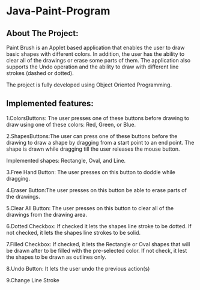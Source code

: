 # Java-Paint-Program
## About The Project:

Paint Brush is an Applet based application that enables the user to draw basic shapes with different colors. In addition, the user has the ability to clear all of the drawings or erase some parts of them. 
The application also supports the Undo operation and the ability to draw with different line strokes (dashed or dotted).

The project is fully developed using Object Oriented Programming.

## Implemented features:
1.ColorsButtons: The user presses one of these buttons before drawing to draw using one of these colors: Red, Green, or Blue.

2.ShapesButtons:The user can press one of these buttons before the drawing to draw a shape by dragging from a start point to an end point. The shape is drawn while dragging till the user releases the mouse button.

Implemented shapes: Rectangle, Oval, and Line.

3.Free Hand Button: The user presses on this button to doddle while dragging.

4.Eraser Button:The user presses on this button be able to erase parts of the drawings.

5.Clear All Button: The user presses on this button to clear all of the drawings from the drawing area.

6.Dotted Checkbox: If checked it lets the shapes line stroke to be dotted. If not checked, it lets the shapes line strokes to be solid.

7.Filled Checkbox: If checked, it lets the Rectangle or Oval shapes that will be drawn after to be filled with the pre-selected color. If not check, it lest the shapes to be drawn as outlines only.

8.Undo Button: It lets the user undo the previous action(s)

9.Change Line Stroke
